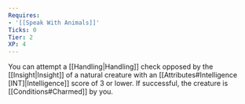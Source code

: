 ```yaml
---
Requires:
- '[[Speak With Animals]]'
Ticks: 0
Tier: 2
XP: 4
---
```


You can attempt a [[Handling|Handling]] check opposed by the [[Insight|Insight]] of a natural creature with an [[Attributes#Intelligence [INT]|Intelligence]] score of 3 or lower. If successful, the creature is [[Conditions#Charmed]] by you.